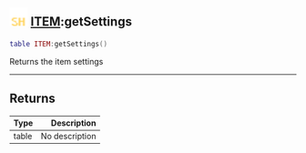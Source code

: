 ## <img src="../../.gitbook/assets/shared.png" width="32" height="32" /> [ITEM](../item/README.md):getSettings

```lua
table ITEM:getSettings()
```

Returns the item settings<br>

-----------------
## Returns

| Type   | Description |
| ------ | ----------: |
| table | No description |
